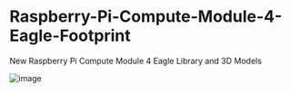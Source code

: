 # Raspberry-Pi-Compute-Module-4-Eagle-Footprint
New Raspberry Pi Compute Module 4 Eagle Library and 3D Models


![image](https://user-images.githubusercontent.com/28555587/99907881-6ce58680-2d05-11eb-9c88-b88c916436f8.png)
